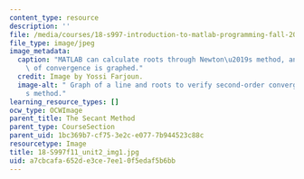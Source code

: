 ```yaml
---
content_type: resource
description: ''
file: /media/courses/18-s997-introduction-to-matlab-programming-fall-2011/a7cbcafa652de3ce7ee10f5edaf5b6bb_18-S997f11_unit2_img1.jpg
file_type: image/jpeg
image_metadata:
  caption: "MATLAB can calculate roots through Newton\u2019s method, and verification\
    \ of convergence is graphed."
  credit: Image by Yossi Farjoun.
  image-alt: " Graph of a line and roots to verify second-order convergence of Newton\u2019\
    s method."
learning_resource_types: []
ocw_type: OCWImage
parent_title: The Secant Method
parent_type: CourseSection
parent_uid: 1bc369b7-cf75-3e2c-e077-7b944523c88c
resourcetype: Image
title: 18-S997f11_unit2_img1.jpg
uid: a7cbcafa-652d-e3ce-7ee1-0f5edaf5b6bb
---
```

